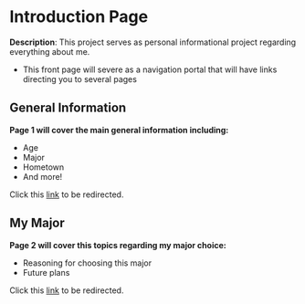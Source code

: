 # Introduction Page
**Description**: This project serves as personal informational project regarding everything about me.
* This front page will severe as a navigation portal that will have links directing you to several pages

## General Information
**Page 1 will cover the main general information including:**
* Age
* Major
* Hometown
* And more!

Click this [link](GEN-INFO.md) to be redirected.

## My Major
**Page 2 will cover this topics regarding my major choice:**
* Reasoning for choosing this major
* Future plans 

Click this [link](MAJOR.md) to be redirected.



